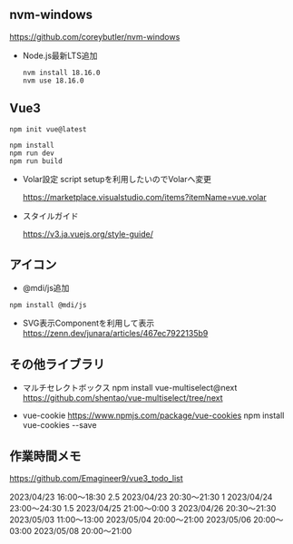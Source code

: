 ## nvm-windows
https://github.com/coreybutler/nvm-windows

- Node.js最新LTS追加
    ```
    nvm install 18.16.0
    nvm use 18.16.0
    ```

## Vue3
```
npm init vue@latest

npm install
npm run dev
npm run build
```

- Volar設定
    script setupを利用したいのでVolarへ変更

    https://marketplace.visualstudio.com/items?itemName=vue.volar

- スタイルガイド

    https://v3.ja.vuejs.org/style-guide/


## アイコン
- @mdi/js追加

`npm install @mdi/js`

- SVG表示Componentを利用して表示
https://zenn.dev/junara/articles/467ec7922135b9

## その他ライブラリ
- マルチセレクトボックス
npm install vue-multiselect@next
https://github.com/shentao/vue-multiselect/tree/next

- vue-cookie
https://www.npmjs.com/package/vue-cookies
npm install vue-cookies --save

## 作業時間メモ
https://github.com/Emagineer9/vue3_todo_list

2023/04/23 16:00～18:30 2.5
2023/04/23 20:30～21:30 1
2023/04/24 23:00～24:30 1.5
2023/04/25 21:00～0:00  3
2023/04/26 20:30～21:30
2023/05/03 11:00～13:00
2023/05/04 20:00～21:00
2023/05/06 20:00～03:00
2023/05/08 20:00～21:00